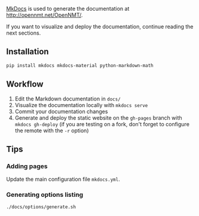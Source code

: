 [MkDocs](http://www.mkdocs.org/) is used to generate the documentation at http://opennmt.net/OpenNMT/.

If you want to visualize and deploy the documentation, continue reading the next sections.

## Installation

```bash
pip install mkdocs mkdocs-material python-markdown-math
```

## Workflow

1. Edit the Markdown documentation in `docs/`
2. Visualize the documentation locally with `mkdocs serve`
3. Commit your documentation changes
4. Generate and deploy the static website on the `gh-pages` branch with `mkdocs gh-deploy` (if you are testing on a fork, don't forget to configure the remote with the `-r` option)

## Tips

### Adding pages

Update the main configuration file `mkdocs.yml`.

### Generating options listing

```bash
./docs/options/generate.sh
```
